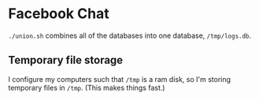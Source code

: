 Facebook Chat
====


`./union.sh` combines all of the databases into one database, `/tmp/logs.db`.

## Temporary file storage
I configure my computers such that `/tmp` is a ram disk, so I'm storing
temporary files in `/tmp`. (This makes things fast.)
